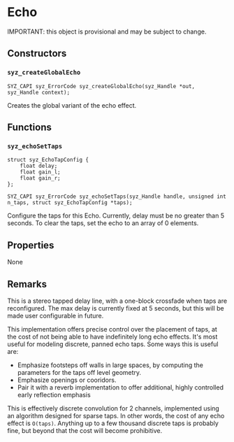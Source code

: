 # Echo

IMPORTANT: this object is provisional and may be subject to change.

## Constructors

### `syz_createGlobalEcho`

```
SYZ_CAPI syz_ErrorCode syz_createGlobalEcho(syz_Handle *out, syz_Handle context);
```

Creates the global variant of the echo effect.

## Functions

### `syz_echoSetTaps`

```
struct syz_EchoTapConfig {
	float delay;
	float gain_l;
	float gain_r;
};

SYZ_CAPI syz_ErrorCode syz_echoSetTaps(syz_Handle handle, unsigned int n_taps, struct syz_EchoTapConfig *taps);
```

Configure the taps for this Echo.  Currently, delay must be no greater than 5 seconds.  To clear the taps, set the echo
to an array of 0 elements.

## Properties

None

## Remarks

This is a stereo tapped delay line, with a one-block crossfade when taps are reconfigured.  The max delay is currently fixed at 5 seconds, but this will be made user configurable in future.

This implementation offers precise control over the placement of taps, at the cost of not being able to have indefinitely long echo effects.  It's most useful for modeling discrete, panned
echo taps.  Some ways this is useful are:

- Emphasize footsteps off walls in large spaces, by computing the parameters for the taps off level geometry.
- Emphasize openings or cooridors.
- Pair it with a reverb implementation to offer additional, highly controlled early reflection emphasis

This is effectively discrete convolution for 2 channels, implemented using an algorithm designed for sparse taps.
In other words, the cost of any echo effect is `O(taps)`.  Anything up to a few thousand discrete taps is probably fine, but beyond that the cost will become prohibitive.
